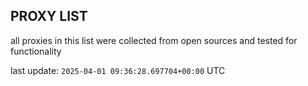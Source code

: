 ## PROXY LIST

all proxies in this list were collected from open sources and tested for functionality

last update: `2025-04-01 09:36:28.697704+00:00` UTC